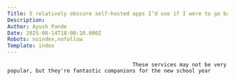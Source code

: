 ```yaml
---
Title: 5 relatively obscure self-hosted apps I’d use if I were to go back to school
Description: 
Author: Ayush Pande
Date: 2025-08-14T18:00:10.000Z
Robots: noindex,nofollow
Template: index
---
```


                                            These services may not be very popular, but they're fantastic companions for the new school year
                                        